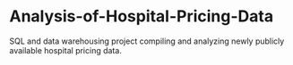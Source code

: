 # Analysis-of-Hospital-Pricing-Data
SQL and data warehousing project compiling and analyzing newly publicly available hospital pricing data.
